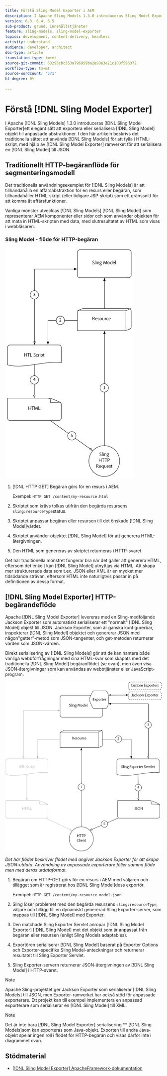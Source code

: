 ```yaml
---
title: Förstå Sling Model Exporter i AEM
description: I Apache Sling Models 1.3.0 introduceras Sling Model Exporter, ett elegant sätt att exportera eller serialisera Sling Model-objekt till anpassade abstraktioner. I den här artikeln beskrivs det traditionella sättet att använda Sling-modeller för att fylla i HTML-skript, med hjälp av Sling Model Exporter-ramverket för att serialisera en Sling-modell till JSON.
version: 6.3, 6.4, 6.5
sub-product: grund, innehållstjänster
feature: sling-models, sling-model-exporter
topics: development, content-delivery, headless
activity: understand
audience: developer, architect
doc-type: article
translation-type: tm+mt
source-git-commit: 63295cbc353a796959ba2e98e3e21c188f596372
workflow-type: tm+mt
source-wordcount: '571'
ht-degree: 0%

---
```



# Förstå [!DNL Sling Model Exporter]

I Apache [!DNL Sling Models] 1.3.0 introduceras [!DNL Sling Model Exporter]ett elegant sätt att exportera eller serialisera [!DNL Sling Model] objekt till anpassade abstraktioner. I den här artikeln beskrivs det traditionella sättet att använda [!DNL Sling Models] för att fylla i HTML-skript, med hjälp av [!DNL Sling Model Exporter] ramverket för att serialisera en [!DNL Sling Model] till JSON.

## Traditionellt HTTP-begäranflöde för segmenteringsmodell

Det traditionella användningsexemplet för [!DNL Sling Models] är att tillhandahålla en affärsabstraktion för en resurs eller begäran, som tillhandahåller HTML-skript (eller tidigare JSP-skript) som ett gränssnitt för att komma åt affärsfunktioner.

Vanliga mönster utvecklas [!DNL Sling Models] [!DNL Sling Model] som representerar AEM komponenter eller sidor och som använder objekten för att mata in HTML-skripten med data, med slutresultatet av HTML som visas i webbläsaren.

### Sling Model - flöde för HTTP-begäran

![Förfrågningsflöde för segmenteringsmodell](./assets/understand-sling-model-exporter/sling-model-request-flow.png)

1. [!DNL HTTP GET] Begäran görs för en resurs i AEM.

   Exempel: `HTTP GET /content/my-resource.html`

1. Skriptet som krävs tolkas utifrån den begärda resursens `sling:resourceType`status.

1. Skriptet anpassar begäran eller resursen till det önskade [!DNL Sling Model]värdet.

1. Skriptet använder objektet [!DNL Sling Model] för att generera HTML-återgivningen.

1. Den HTML som genereras av skriptet returneras i HTTP-svaret.

Det här traditionella mönstret fungerar bra när det gäller att generera HTML, eftersom det enkelt kan [!DNL Sling Model] utnyttjas via HTML. Att skapa mer strukturerade data som t.ex. JSON eller XML är en mycket mer tidsödande strävan, eftersom HTML inte naturligtvis passar in på definitionen av dessa format.

## [!DNL Sling Model Exporter] HTTP-begärandeflöde

Apache [!DNL Sling Model Exporter] levereras med en Sling-medföljande Jackson Exporter som automatiskt serialiserar ett &quot;normalt&quot; [!DNL Sling Model] objekt till JSON. Jackson Exporter, som är ganska konfigurerbar, inspekterar [!DNL Sling Model] objektet och genererar JSON med någon&quot;getter&quot;-metod som JSON-tangenter, och get-metoden returnerar värden som JSON-värden.

Direkt serialisering av [!DNL Sling Models] gör att de kan hantera både vanliga webbförfrågningar med sina HTML-svar som skapats med det traditionella [!DNL Sling Model] begäranflödet (se ovan), men även visa JSON-återgivningar som kan användas av webbtjänster eller JavaScript-program.

![Sling Model Exporter - flöde för HTTP-begäran](./assets/understand-sling-model-exporter/sling-model-exporter-request-flow.png)

*Det här flödet beskriver flödet med angivet Jackson Exporter för att skapa JSON-utdata. Användning av anpassade exporterare följer samma flöde men med deras utdataformat.*

1. Begäran om HTTP-GET görs för en resurs i AEM med väljaren och tillägget som är registrerat hos [!DNL Sling Model]dess exportör.

   Exempel: `HTTP GET /content/my-resource.model.json`

1. Sling löser problemet med den begärda resursens `sling:resourceType`, väljare och tillägg till en dynamiskt genererad Sling Exporter-server, som mappas till [!DNL Sling Model] med Exporter.
1. Den matchade Sling Exporter Servlet anropar [!DNL Sling Model Exporter] [!DNL Sling Model] mot det objekt som är anpassat från begäran eller resursen (enligt Sling Models adaptables).
1. Exportören serialiserar [!DNL Sling Model] baserat på Exporter Options och Exporter-specifika Sling Model-anteckningar och returnerar resultatet till Sling Exporter Servlet.
1. Sling Exporter-servern returnerar JSON-återgivningen av [!DNL Sling Model] i HTTP-svaret.

>[!NOTE]
>
>Apache Sling-projektet ger Jackson Exporter som serialiserar [!DNL Sling Models] till JSON, men Exporter-ramverket har också stöd för anpassade exporterare. Ett projekt kan till exempel implementera en anpassad exporterare som serialiserar en [!DNL Sling Model] till XML.

>[!NOTE]
>
>Det är inte bara [!DNL Sling Model Exporter] serialisering ** [!DNL Sling Models]som kan exporteras som Java-objekt. Exporten till andra Java-objekt spelar ingen roll i flödet för HTTP-begäran och visas därför inte i diagrammet ovan.

## Stödmaterial

* [ [!DNL Sling Model Exporter] ApacheFramework-dokumentation](https://sling.apache.org/documentation/bundles/models.html#exporter-framework-since-130)
